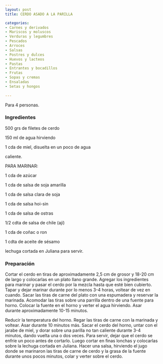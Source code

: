 ```yaml
---
layout: post
title: CERDO ASADO A LA PARILLA

categories:
- Carnes y derivados
- Mariscos y moluscos
- Verduras y legumbres
- Pescados
- Arroces
- Salsas
- Postres y dulces
- Huevos y lacteos
- Pastas
- Entrantes y bocadillos
- Frutas
- Sopas y cremas
- Ensaladas
- Setas y hongos
 
---
```

Para 4 personas.

<h3>Ingredientes</h3>

500 grs de filetes de cerdo

150 ml de agua hirviendo

1 cda de miel, disuelta en un poco de agua

caliente.

PARA MARINAR:

1 cda de azúcar

1 cda de salsa de soja amarilla

1 cda de salsa clara de soja

1 cda de salsa hoi-sin

1 cda de salsa de ostras

1/2 cdta de salsa de chile (ají)

1 cda de coñac o ron

1 cdta de aceite de sésamo

lechuga cortada en Juliana para servir.

<h3>Preparación</h3>

Cortar el cerdo en tiras de aproximadamente 2,5 cm de grosor y 18-20 cm de largo y colocarlas en un plato llano grande. Agregar los ingredientes para marinar y pasar el cerdo por la mezcla hasta que esté bien cubierto. Tapar y dejar marinar durante por lo menos 3-4 horas, voltear de vez en cuando. Sacar las tiras de carne del plato con una espumadera y reservar la marinada. Acomodar las tiras sobre una parrilla dentro de una fuente para horno. Colocar la fuente en el horno y verter el agua hirviendo. Asar durante aproximadamente 10-15 minutos.

Reducir la temperatura del horno. Regar las tiras de carne con la marinada y voltear. Asar durante 10 minutos más. Sacar el cerdo del horno, untar con el jarabe de miel, y dorar sobre una parilla no tan caliente durante 3-4 minutos, dando vuelta una o dos veces. Para servir, dejar que el cerdo se enfríe un poco antes de cortarlo. Luego cortar en finas lonchas y colocarlas sobre la lechuga cortada en Juliana. Hacer una salsa, hirviendo el jugo donde se marinaron las tiras de carne de cerdo y la grasa de la fuente durante unos pocos minutos, colar y verter sobre el cerdo.

